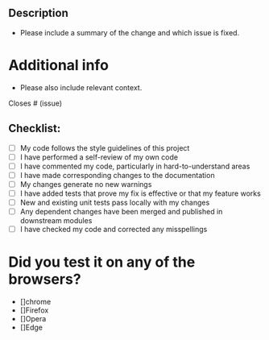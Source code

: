 ## Description

- Please include a summary of the change and which issue is fixed.

# Additional info
- Please also include relevant  context.

Closes # (issue)


## Checklist:

- [ ] My code follows the style guidelines of this project
- [ ] I have performed a self-review of my own code
- [ ] I have commented my code, particularly in hard-to-understand areas
- [ ] I have made corresponding changes to the documentation
- [ ] My changes generate no new warnings
- [ ] I have added tests that prove my fix is effective or that my feature works
- [ ] New and existing unit tests pass locally with my changes
- [ ] Any dependent changes have been merged and published in downstream modules
- [ ] I have checked my code and corrected any misspellings

# Did you test it on any of the browsers?
- []chrome
- []Firefox
- []Opera
- []Edge

